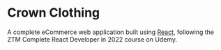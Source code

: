 # Crown Clothing

A complete eCommerce web application built using [React](https://reactjs.org/), following the ZTM Complete React Developer in 2022 course on Udemy.

